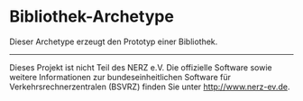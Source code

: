 Bibliothek-Archetype
====================

Dieser Archetype erzeugt den Prototyp einer Bibliothek.


---

Dieses Projekt ist nicht Teil des NERZ e.V. Die offizielle Software sowie
weitere Informationen zur bundeseinheitlichen Software für
Verkehrsrechnerzentralen (BSVRZ) finden Sie unter http://www.nerz-ev.de.

